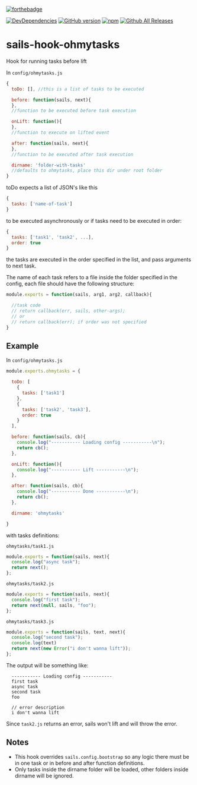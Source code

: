 [![forthebadge](http://forthebadge.com/images/badges/built-by-codebabes.svg)](https://jaque.me/)

[![DevDependencies](https://david-dm.org/ratrabbit/sails-hook-ohmytasks/dev-status.svg)](https://david-dm.org/ratrabbit/sails-hook-ohmytasks)
[![GitHub version](https://badge.fury.io/gh/ratrabbit%2Fsails-hook-ohmytasks.svg)](https://badge.fury.io/gh/ratrabbit%2Fsails-hook-ohmytasks)
[![npm](https://img.shields.io/npm/dt/express.svg?style=flat-square)](https://www.npmjs.com/package/sails-hook-ohmytasks)
[![Github All Releases](https://img.shields.io/github/downloads/atom/atom/total.svg?style=flat-square)](https://github.com/ratrabbit/sails-hook-ohmytasks)

# sails-hook-ohmytasks
Hook for running tasks before lift

In `config/ohmytasks.js`
```js
{
  toDo: [], //this is a list of tasks to be executed

  before: function(sails, next){
  },
  //function to be executed before task execution

  onLift: function(){
  },
  //function to execute on lifted event

  after: function(sails, next){
  },
  //function to be executed after task execution

  dirname: 'folder-with-tasks'
  //defaults to ohmytasks, place this dir under root folder
}
```
toDo expects a list of JSON's like this
```js
{
  tasks: ['name-of-task']
}
```
 to be executed asynchronously or if tasks need to be executed in order:
```js
{
  tasks: ['task1', 'task2', ...],
  order: true
}
```
the tasks are executed in the order specified in the list, and pass arguments to next task.

The name of each task refers to a file inside the folder specified in the config, each file should have the following structure:
```js
module.exports = function(sails, arg1, arg2, callback){

  //task code
  // return callback(err, sails, other-args);
  // or
  // return callback(err); if order was not specified
}
```  

## Example
In `config/ohmytasks.js`
```js
module.exports.ohmytasks = {

  toDo: [
    {
      tasks: ['task1']
    },
    {
      tasks: ['task2', 'task3'],
      order: true
    }
  ],

  before: function(sails, cb){
    console.log("----------- Loading config -----------\n");
    return cb();
  },

  onLift: function(){
    console.log("----------- Lift -----------\n");
  },

  after: function(sails, cb){
    console.log("----------- Done -----------\n");
    return cb();
  },

  dirname: 'ohmytasks'

}
```

with tasks definitions:

`ohmytasks/task1.js`

```js
module.exports = function(sails, next){
  console.log("async task");
  return next();
};
```
`ohmytasks/task2.js`

```js
module.exports = function(sails, next){
  console.log("first task");
  return next(null, sails, "foo");
};
```

`ohmytasks/task3.js`

```js
module.exports = function(sails, text, next){
  console.log("second task");
  console.log(text)
  return next(new Error("i don't wanna lift"));
};
```

The output will be something like:

```plain
  ----------- Loading config -----------
  first task
  async task
  second task
  foo

  // error description
  i don't wanna lift
```

Since `task2.js` returns an error, sails won't lift and will throw the error.

## Notes
- This hook overrides `sails.config.bootstrap` so any logic there must be in one task or in before and after function definitions.
- Only tasks inside the dirname folder will be loaded, other folders inside dirname will be ignored.

